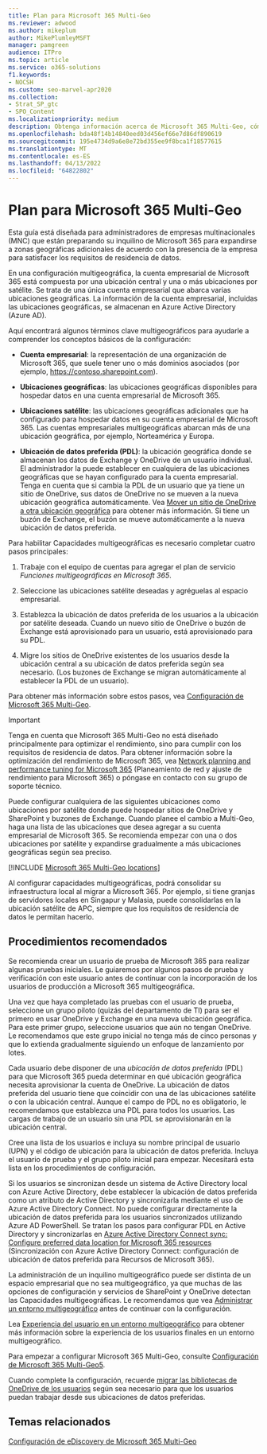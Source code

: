 ```yaml
---
title: Plan para Microsoft 365 Multi-Geo
ms.reviewer: adwood
ms.author: mikeplum
author: MikePlumleyMSFT
manager: pamgreen
audience: ITPro
ms.topic: article
ms.service: o365-solutions
f1.keywords:
- NOCSH
ms.custom: seo-marvel-apr2020
ms.collection:
- Strat_SP_gtc
- SPO_Content
ms.localizationpriority: medium
description: Obtenga información acerca de Microsoft 365 Multi-Geo, cómo funcionan las capacidades multigeográficas y qué ubicaciones geográficas están disponibles para el almacenamiento de datos.
ms.openlocfilehash: bda48f14b14840eed03d456ef66e7d86df890619
ms.sourcegitcommit: 195e4734d9a6e8e72bd355ee9f8bca1f18577615
ms.translationtype: MT
ms.contentlocale: es-ES
ms.lasthandoff: 04/13/2022
ms.locfileid: "64822802"
---
```

# <a name="plan-for-microsoft-365-multi-geo"></a>Plan para Microsoft 365 Multi-Geo

Esta guía está diseñada para administradores de empresas multinacionales (MNC) que están preparando su inquilino de Microsoft 365 para expandirse a zonas geográficas adicionales de acuerdo con la presencia de la empresa para satisfacer los requisitos de residencia de datos.

En una configuración multigeográfica, la cuenta empresarial de Microsoft 365 está compuesta por una ubicación central y una o más ubicaciones por satélite. Se trata de una única cuenta empresarial que abarca varias ubicaciones geográficas. La información de la cuenta empresarial, incluidas las ubicaciones geográficas, se almacenan en Azure Active Directory (Azure AD).

Aquí encontrará algunos términos clave multigeográficos para ayudarle a comprender los conceptos básicos de la configuración:

- **Cuenta empresarial**: la representación de una organización de Microsoft 365, que suele tener uno o más dominios asociados (por ejemplo, https://contoso.sharepoint.com).

- **Ubicaciones geográficas**: las ubicaciones geográficas disponibles para hospedar datos en una cuenta empresarial de Microsoft 365.

- **Ubicaciones satélite**: las ubicaciones geográficas adicionales que ha configurado para hospedar datos en su cuenta empresarial de Microsoft 365. Las cuentas empresariales multigeográficas abarcan más de una ubicación geográfica, por ejemplo, Norteamérica y Europa.

- **Ubicación de datos preferida (PDL)**: la ubicación geográfica donde se almacenan los datos de Exchange y OneDrive de un usuario individual. El administrador la puede establecer en cualquiera de las ubicaciones geográficas que se hayan configurado para la cuenta empresarial. Tenga en cuenta que si cambia la PDL de un usuario que ya tiene un sitio de OneDrive, sus datos de OneDrive no se mueven a la nueva ubicación geográfica automáticamente. Vea [Mover un sitio de OneDrive a otra ubicación geográfica](move-onedrive-between-geo-locations.md) para obtener más información. Si tiene un buzón de Exchange, el buzón se mueve automáticamente a la nueva ubicación de datos preferida.

Para habilitar Capacidades multigeográficas es necesario completar cuatro pasos principales:

1. Trabaje con el equipo de cuentas para agregar el plan de servicio _Funciones multigeográficas en Microsoft 365_.

2. Seleccione las ubicaciones satélite deseadas y agréguelas al espacio empresarial.

3. Establezca la ubicación de datos preferida de los usuarios a la ubicación por satélite deseada. Cuando un nuevo sitio de OneDrive o buzón de Exchange está aprovisionado para un usuario, está aprovisionado para su PDL.

4. Migre los sitios de OneDrive existentes de los usuarios desde la ubicación central a su ubicación de datos preferida según sea necesario. (Los buzones de Exchange se migran automáticamente al establecer la PDL de un usuario).

Para obtener más información sobre estos pasos, vea [Configuración de Microsoft 365 Multi-Geo](multi-geo-tenant-configuration.md).

> [!IMPORTANT]
> Tenga en cuenta que Microsoft 365 Multi-Geo no está diseñado principalmente para optimizar el rendimiento, sino para cumplir con los requisitos de residencia de datos. Para obtener información sobre la optimización del rendimiento de Microsoft 365, vea [Network planning and performance tuning for Microsoft 365](https://support.office.com/article/e5f1228c-da3c-4654-bf16-d163daee8848) (Planeamiento de red y ajuste de rendimiento para Microsoft 365) o póngase en contacto con su grupo de soporte técnico.

Puede configurar cualquiera de las siguientes ubicaciones como ubicaciones por satélite donde puede hospedar sitios de OneDrive y SharePoint y buzones de Exchange. Cuando planee el cambio a Multi-Geo, haga una lista de las ubicaciones que desea agregar a su cuenta empresarial de Microsoft 365. Se recomienda empezar con una o dos ubicaciones por satélite y expandirse gradualmente a más ubicaciones geográficas según sea preciso.

[!INCLUDE [Microsoft 365 Multi-Geo locations](../includes/microsoft-365-multi-geo-locations.md)]

Al configurar capacidades multigeográficas, podrá consolidar su infraestructura local al migrar a Microsoft 365. Por ejemplo, si tiene granjas de servidores locales en Singapur y Malasia, puede consolidarlas en la ubicación satélite de APC, siempre que los requisitos de residencia de datos le permitan hacerlo.

## <a name="best-practices"></a>Procedimientos recomendados

Se recomienda crear un usuario de prueba de Microsoft 365 para realizar algunas pruebas iniciales. Le guiaremos por algunos pasos de prueba y verificación con este usuario antes de continuar con la incorporación de los usuarios de producción a Microsoft 365 multigeográfica.

Una vez que haya completado las pruebas con el usuario de prueba, seleccione un grupo piloto (quizás del departamento de TI) para ser el primero en usar OneDrive y Exchange en una nueva ubicación geográfica. Para este primer grupo, seleccione usuarios que aún no tengan OneDrive. Le recomendamos que este grupo inicial no tenga más de cinco personas y que lo extienda gradualmente siguiendo un enfoque de lanzamiento por lotes.

Cada usuario debe disponer de una *ubicación de datos preferida* (PDL) para que Microsoft 365 pueda determinar en qué ubicación geográfica necesita aprovisionar la cuenta de OneDrive. La ubicación de datos preferida del usuario tiene que coincidir con una de las ubicaciones satélite o con la ubicación central. Aunque el campo de PDL no es obligatorio, le recomendamos que establezca una PDL para todos los usuarios. Las cargas de trabajo de un usuario sin una PDL se aprovisionarán en la ubicación central.

Cree una lista de los usuarios e incluya su nombre principal de usuario (UPN) y el código de ubicación para la ubicación de datos preferida. Incluya el usuario de prueba y el grupo piloto inicial para empezar. Necesitará esta lista en los procedimientos de configuración.

Si los usuarios se sincronizan desde un sistema de Active Directory local con Azure Active Directory, debe establecer la ubicación de datos preferida como un atributo de Active Directory y sincronizarla mediante el uso de Azure Active Directory Connect. No puede configurar directamente la ubicación de datos preferida para los usuarios sincronizados utilizando Azure AD PowerShell. Se tratan los pasos para configurar PDL en Active Directory y sincronizarlas en [Azure Active Directory Connect sync: Configure preferred data location for Microsoft 365 resources](/azure/active-directory/connect/active-directory-aadconnectsync-feature-preferreddatalocation) (Sincronización con Azure Active Directory Connect: configuración de ubicación de datos preferida para Recursos de Microsoft 365).

La administración de un inquilino multigeográfico puede ser distinta de un espacio empresarial que no sea multigeográfico, ya que muchas de las opciones de configuración y servicios de SharePoint y OneDrive detectan las Capacidades multigeográficas. Le recomendamos que vea [Administrar un entorno multigeográfico](administering-a-multi-geo-environment.md) antes de continuar con la configuración.

Lea [Experiencia del usuario en un entorno multigeográfico](multi-geo-user-experience.md) para obtener más información sobre la experiencia de los usuarios finales en un entorno multigeográfico.

Para empezar a configurar Microsoft 365 Multi-Geo, consulte [Configuración de Microsoft 365 Multi-Geo5](multi-geo-tenant-configuration.md).

Cuando complete la configuración, recuerde [migrar las bibliotecas de OneDrive de los usuarios](move-onedrive-between-geo-locations.md) según sea necesario para que los usuarios puedan trabajar desde sus ubicaciones de datos preferidas.

## <a name="related-topics"></a>Temas relacionados

[Configuración de eDiscovery de Microsoft 365 Multi-Geo](./multi-geo-ediscovery-configuration.md)
